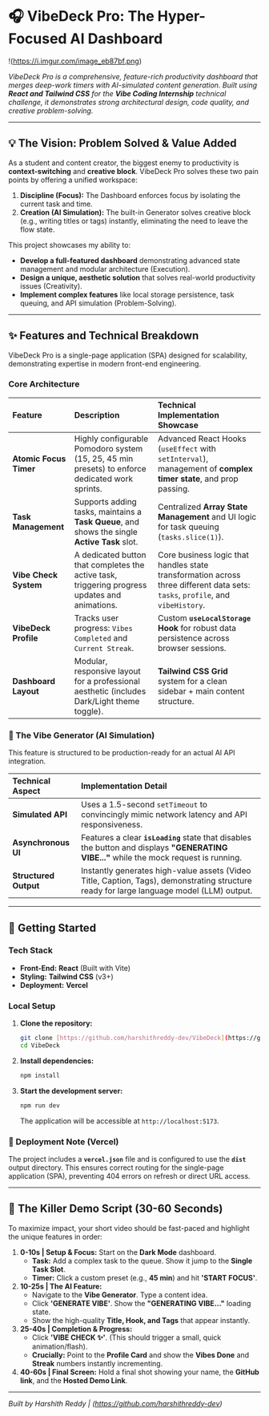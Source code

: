 # 🎧 VibeDeck Pro: The Hyper-Focused AI Dashboard

!(https://i.imgur.com/image_eb87bf.png)

*VibeDeck Pro is a comprehensive, feature-rich productivity dashboard that merges deep-work timers with AI-simulated content generation. Built using **React and Tailwind CSS** for the **Vibe Coding Internship** technical challenge, it demonstrates strong architectural design, code quality, and creative problem-solving.*

---

## 💡 The Vision: Problem Solved & Value Added

As a student and content creator, the biggest enemy to productivity is **context-switching** and **creative block**. VibeDeck Pro solves these two pain points by offering a unified workspace:

1.  **Discipline (Focus):** The Dashboard enforces focus by isolating the current task and time.
2.  **Creation (AI Simulation):** The built-in Generator solves creative block (e.g., writing titles or tags) instantly, eliminating the need to leave the flow state.

This project showcases my ability to:
* **Develop a full-featured dashboard** demonstrating advanced state management and modular architecture (Execution).
* **Design a unique, aesthetic solution** that solves real-world productivity issues (Creativity).
* **Implement complex features** like local storage persistence, task queuing, and API simulation (Problem-Solving).

---

## ✨ Features and Technical Breakdown

VibeDeck Pro is a single-page application (SPA) designed for scalability, demonstrating expertise in modern front-end engineering.

### Core Architecture

| Feature | Description | Technical Implementation Showcase |
| :--- | :--- | :--- |
| **Atomic Focus Timer** | Highly configurable Pomodoro system (15, 25, 45 min presets) to enforce dedicated work sprints. | Advanced React Hooks (`useEffect` with `setInterval`), management of **complex timer state**, and prop passing. |
| **Task Management** | Supports adding tasks, maintains a **Task Queue**, and shows the single **Active Task** slot. | Centralized **Array State Management** and UI logic for task queuing (`tasks.slice(1)`). |
| **Vibe Check System** | A dedicated button that completes the active task, triggering progress updates and animations. | Core business logic that handles state transformation across three different data sets: `tasks`, `profile`, and `vibeHistory`. |
| **VibeDeck Profile** | Tracks user progress: `Vibes Completed` and `Current Streak`. | Custom **`useLocalStorage` Hook** for robust data persistence across browser sessions. |
| **Dashboard Layout** | Modular, responsive layout for a professional aesthetic (includes Dark/Light theme toggle). | **Tailwind CSS Grid** system for a clean sidebar + main content structure. |

### 🧠 The Vibe Generator (AI Simulation)

This feature is structured to be production-ready for an actual AI API integration.

| Technical Aspect | Implementation Detail |
| :--- | :--- |
| **Simulated API** | Uses a 1.5-second `setTimeout` to convincingly mimic network latency and API responsiveness. |
| **Asynchronous UI** | Features a clear **`isLoading`** state that disables the button and displays **"GENERATING VIBE..."** while the mock request is running. |
| **Structured Output**| Instantly generates high-value assets (Video Title, Caption, Tags), demonstrating structure ready for large language model (LLM) output. |

---

## 🚀 Getting Started

### Tech Stack

* **Front-End:** **React** (Built with Vite)
* **Styling:** **Tailwind CSS** (v3+)
* **Deployment:** **Vercel**

### Local Setup

1.  **Clone the repository:**
    ```bash
    git clone [https://github.com/harshithreddy-dev/VibeDeck](https://github.com/harshithreddy-dev/VibeDeck)
    cd VibeDeck
    ```
2.  **Install dependencies:**
    ```bash
    npm install
    ```
3.  **Start the development server:**
    ```bash
    npm run dev
    ```
    The application will be accessible at `http://localhost:5173`.

### 🔗 Deployment Note (Vercel)

The project includes a **`vercel.json`** file and is configured to use the **`dist`** output directory. This ensures correct routing for the single-page application (SPA), preventing 404 errors on refresh or direct URL access.

---

## 🎥 The Killer Demo Script (30-60 Seconds)

To maximize impact, your short video should be fast-paced and highlight the unique features in order:

1.  **0-10s | Setup & Focus:** Start on the **Dark Mode** dashboard.
    * **Task:** Add a complex task to the queue. Show it jump to the **Single Task Slot**.
    * **Timer:** Click a custom preset (e.g., **45 min**) and hit **'START FOCUS'**.
2.  **10-25s | The AI Feature:**
    * Navigate to the **Vibe Generator**. Type a content idea.
    * Click **'GENERATE VIBE'**. Show the **"GENERATING VIBE..."** loading state.
    * Show the high-quality **Title, Hook, and Tags** that appear instantly.
3.  **25-40s | Completion & Progress:**
    * Click **'VIBE CHECK ✨'**. (This should trigger a small, quick animation/flash).
    * **Crucially:** Point to the **Profile Card** and show the **Vibes Done** and **Streak** numbers instantly incrementing.
4.  **40-60s | Final Screen:** Hold a final shot showing your name, the **GitHub link**, and the **Hosted Demo Link**.

---
*Built by Harshith Reddy | (https://github.com/harshithreddy-dev)*

